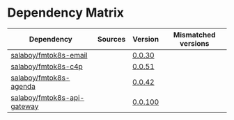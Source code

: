 # Dependency Matrix

Dependency | Sources | Version | Mismatched versions
---------- | ------- | ------- | -------------------
[salaboy/fmtok8s-email](https://github.com/salaboy/fmtok8s-email) |  | [0.0.30](https://github.com/salaboy/fmtok8s-email/releases/tag/v0.0.30) | 
[salaboy/fmtok8s-c4p](https://github.com/salaboy/fmtok8s-c4p) |  | [0.0.51](https://github.com/salaboy/fmtok8s-c4p/releases/tag/v0.0.51) | 
[salaboy/fmtok8s-agenda](https://github.com/salaboy/fmtok8s-agenda) |  | [0.0.42](https://github.com/salaboy/fmtok8s-agenda/releases/tag/v0.0.42) | 
[salaboy/fmtok8s-api-gateway](https://github.com/salaboy/fmtok8s-api-gateway) |  | [0.0.100](https://github.com/salaboy/fmtok8s-api-gateway/releases/tag/v0.0.100) | 
